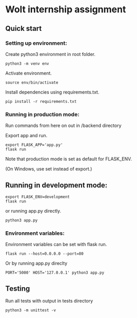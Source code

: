 # Wolt internship assignment

## Quick start

### Setting up environment:

Create python3 environment in root folder.

    python3 -m venv env

Activate environment.

    source env/bin/activate

Install dependencies using requirements.txt.

    pip install -r requirements.txt

### Running in production mode:

Run commands from here on out in /backend directory

Export app and run.

    export FLASK_APP='app.py'
    flask run

Note that production mode is set as default for FLASK_ENV.

(On Windows, use set instead of export.)

## Running in development mode:

    export FLASK_ENV=development
    flask run

or running app.py directly.

    python3 app.py

### Environment variables:

Environment variables can be set with flask run.

    flask run --host=0.0.0.0 --port=80

Or by running app.py direclty

    PORT='5000' HOST='127.0.0.1' python3 app.py

## Testing

Run all tests with output in tests directory

    python3 -m unittest -v

